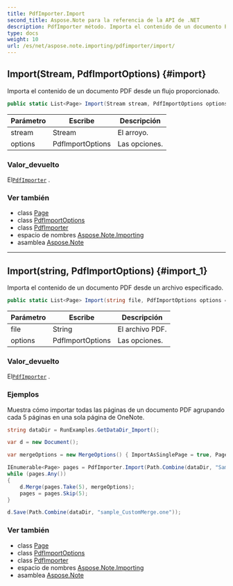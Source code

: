 ```yaml
---
title: PdfImporter.Import
second_title: Aspose.Note para la referencia de la API de .NET
description: PdfImporter método. Importa el contenido de un documento PDF desde un flujo proporcionado.
type: docs
weight: 10
url: /es/net/aspose.note.importing/pdfimporter/import/
---
```

## Import(Stream, PdfImportOptions) {#import}

Importa el contenido de un documento PDF desde un flujo proporcionado.

```csharp
public static List<Page> Import(Stream stream, PdfImportOptions options = null)
```

| Parámetro | Escribe | Descripción |
| --- | --- | --- |
| stream | Stream | El arroyo. |
| options | PdfImportOptions | Las opciones. |

### Valor_devuelto

El[`PdfImporter`](../) .

### Ver también

* class [Page](../../../aspose.note/page/)
* class [PdfImportOptions](../../pdfimportoptions/)
* class [PdfImporter](../)
* espacio de nombres [Aspose.Note.Importing](../../pdfimporter/)
* asamblea [Aspose.Note](../../../)

---

## Import(string, PdfImportOptions) {#import_1}

Importa el contenido de un documento PDF desde un archivo especificado.

```csharp
public static List<Page> Import(string file, PdfImportOptions options = null)
```

| Parámetro | Escribe | Descripción |
| --- | --- | --- |
| file | String | El archivo PDF. |
| options | PdfImportOptions | Las opciones. |

### Valor_devuelto

El[`PdfImporter`](../) .

### Ejemplos

Muestra cómo importar todas las páginas de un documento PDF agrupando cada 5 páginas en una sola página de OneNote.

```csharp
string dataDir = RunExamples.GetDataDir_Import();

var d = new Document();

var mergeOptions = new MergeOptions() { ImportAsSinglePage = true, PageSpacing = 100 };

IEnumerable<Page> pages = PdfImporter.Import(Path.Combine(dataDir, "SampleGrouping.pdf"));
while (pages.Any())
{
    d.Merge(pages.Take(5), mergeOptions);
    pages = pages.Skip(5);
}

d.Save(Path.Combine(dataDir, "sample_CustomMerge.one"));
```

### Ver también

* class [Page](../../../aspose.note/page/)
* class [PdfImportOptions](../../pdfimportoptions/)
* class [PdfImporter](../)
* espacio de nombres [Aspose.Note.Importing](../../pdfimporter/)
* asamblea [Aspose.Note](../../../)


